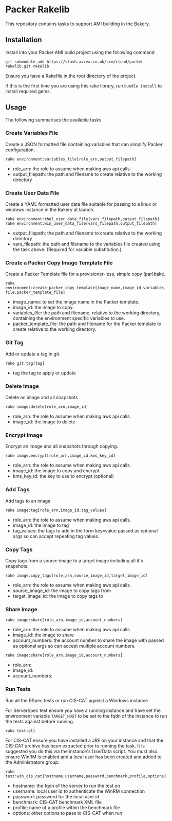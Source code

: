 # Packer Rakelib

This repository contains tasks to support AMI building in the Bakery.

## Installation
Install into your Packer AMI build project using the following command

`git submodule add https://stash.aviva.co.uk/scm/cloud/packer-rakelib.git rakelib`

Ensure you have a Rakefile in the root directory of the project.

If this is the first time you are using this rake library, run `bundle install` to install required gems.

## Usage

The following summarises the available tasks

### Create Variables File

Create a JSON formatted file containing variables that can simplify Packer configuration.

`rake environment:variables_file[role_arn,output_filepath]`

* role_arn: the role to assume when making aws api calls.
* output_filepath: the path and filename to create relative to the working directory

### Create User Data File

Create a YAML formatted user data file suitable for passing to a linux or windows instance in the Bakery at launch.

`rake environment:rhel_user_data_file[vars_filepath,output_filepath]`
`rake environment:win_user_data_file[vars_filepath,output_filepath]`

* output_filepath: the path and filename to create relative to the working directory
* vars_filepath: the path and filename to the variables file created using the task above. (Required for variable
substitution.)

### Create a Packer Copy Image Template File

Create a Packer Template file for a provisioner-less, simple copy (par)bake.

`rake environment:create_packer_copy_template[image_name,image_id,variables_file,packer_template_file]`

* image_name: to set the image name in the Packer template.
* image_id: the image to copy.
* variables_file: the path and filename, relative to the working directory, containing the environment specific variables to use.
* packer_template_file: the path and filename for the Packer template to create relative to the working directory.

### Git Tag

Add or update a tag in git.

`rake git:tag[tag]`

* tag the tag to apply or update

### Delete Image

Delete an image and all snapshots

`rake image:delete[role_arn,image_id]`

* role_arn: the role to assume when making aws api calls.
* image_id: the image to delete

### Encrypt Image

Encrypt an image and all snapshots through copying.

`rake image:encrypt[role_arn,image_id,kms_key_id]`

* role_arn: the role to assume when making aws api calls.
* image_id: the image to copy and encrypt
* kms_key_id: the key to use to encrypt (optional)

### Add Tags

Add tags to an image

`rake image:tag[role_arn,image_id,tag_values]`

* role_arn: the role to assume when making aws api calls.
* image_id: the image to tag
* tag_values: the tags to add in the form key=value passed as optional args so can accept repeating tag values.

### Copy Tags

Copy tags from a source image to a target image including all it's snapshots.

`rake image:copy_tags[role_arn,source_image_id,target_image_id]`

* role_arn: the role to assume when making aws api calls.
* source_image_id: the image to copy tags from
* target_image_id: the image to copy tags to

### Share Image

`rake image:share[role_arn,image_id,account_numbers]`

* role_arn: the role to assume when making aws api calls.
* image_id: the image to share
* account_numbers: the account number to share the image with passed as optional args so can accept multiple account
numbers.

`rake image:share[role_arn,image_id,account_numbers]`

* role_arn:
* image_id:
* account_numbers:

### Run Tests

Run all the RSpec tests or run CIS-CAT against a Windows instance

For ServerSpec test ensure you have a running instance and have set the environment variable `TARGET_HOST` to be set
to the fqdn of the instance to run the tests against before running.

`rake test:all`

For CIS-CAT ensure you have installed a JRE on your instance and that the CIS-CAT archive
has been extracted prior to running the task. It is suggested you do this via the instance's
UserData script. You must also ensure WinRM is enabled and a local user has been created and
added to the Administrators group.

`rake test:win_cis_cat[hostname,username,password,benchmark,profile,options]`

* hostname: the fqdn of the server to run the test on
* username: local user id to authenticate the WinRM connection
* password: password for the local user id
* benchmark: CIS-CAT benchmark XML file
* profile: name of a profile within the benchmark file
* options: other options to pass to CIS-CAT when run
